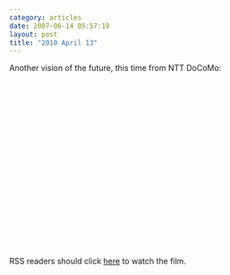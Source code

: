 ```yaml
---
category: articles
date: 2007-06-14 05:57:19
layout: post
title: "2010 April 13"
---
```


<p>Another vision of the future, this time from NTT DoCoMo:</p><iframe title="2010 April 13" width="480" height="300" data-src="//www.youtube.com/embed/KKchgm9Nslk" frameborder="0" allowfullscreen></iframe><p>RSS readers should click <a href="//joaobordalo.com/articles/2007/06/14/2010-april-13">here</a> to watch the film.</p>

